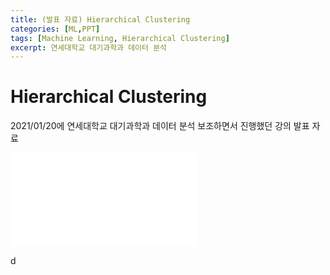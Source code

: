 ```yaml
---
title: (발표 자료) Hierarchical Clustering
categories: [ML,PPT]
tags: [Machine Learning, Hierarchical Clustering]
excerpt: 연세대학교 대기과학과 데이터 분석
---
```


# Hierarchical Clustering

2021/01/20에 연세대학교 대기과학과 데이터 분석 보조하면서 진행했던 강의 발표 자료

<embed src="/assets/pdf/210120_HC.pdf" type="application/pdf" />

d